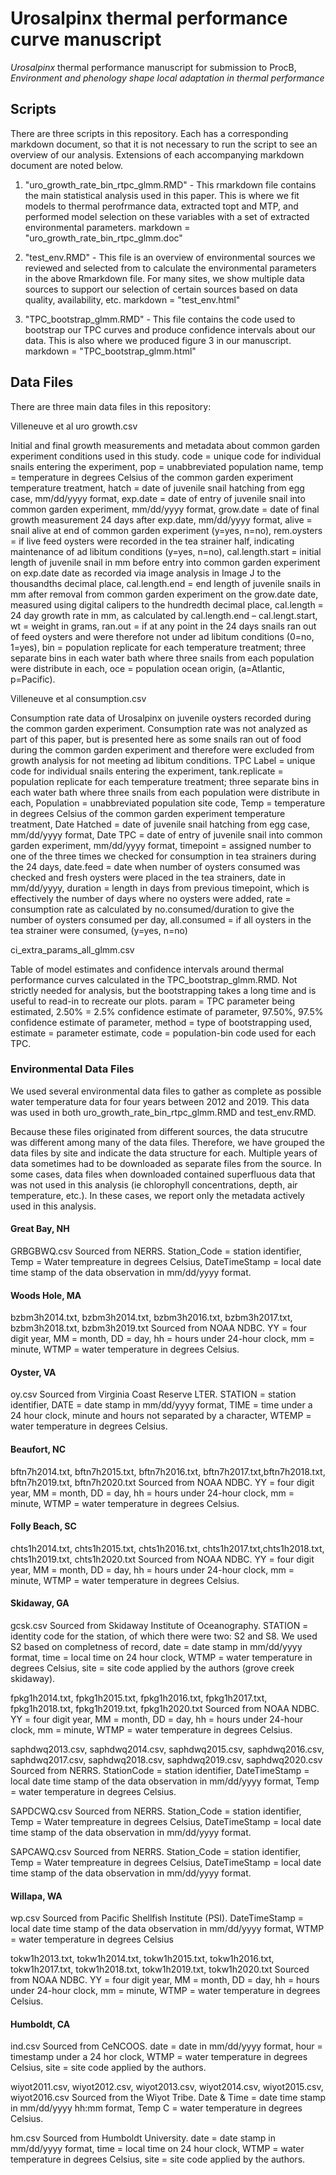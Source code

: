 # Urosalpinx thermal performance curve manuscript

*Urosalpinx* thermal performance manuscript for submission to ProcB, *Environment and phenology shape local adaptation in thermal performance*

## Scripts

There are three scripts in this repository. Each has a corresponding markdown document, so that it is not necessary to run the script to see an overview of our analysis. Extensions of each accompanying markdown document are noted below. 

1) "uro_growth_rate_bin_rtpc_glmm.RMD" - This rmarkdown file contains the main statistical analysis used in this paper. This is where we fit models to thermal perofrmance data, extracted topt and MTP, and performed model selection on these variables with a set of extracted environmental parameters. markdown = "uro_growth_rate_bin_rtpc_glmm.doc"

2) "test_env.RMD" - This file is an overview of environmental sources we reviewed and selected from to calculate the environmental parameters in the above Rmarkdown file. For many sites, we show multiple data sources to support our selection of certain sources based on data quality, availability, etc. markdown = "test_env.html"

3) "TPC_bootstrap_glmm.RMD" - This file contains the code used to bootstrap our TPC curves and produce confidence intervals about our data. This is also where we produced figure 3 in our manuscript. markdown = "TPC_bootstrap_glmm.html"

## Data Files

There are three main data files in this repository:

Villeneuve et al uro growth.csv

Initial and final growth measurements and metadata about common garden experiment conditions used in this study. code = unique code for individual snails entering the experiment, pop = unabbreviated population name,  temp = temperature in degrees Celsius of the common garden experiment temperature treatment, hatch = date of juvenile snail hatching from egg case, mm/dd/yyyy format, exp.date = date of entry of juvenile snail into common garden experiment, mm/dd/yyyy format, grow.date = date of final growth measurement 24 days after exp.date, mm/dd/yyyy format, alive = snail alive at end of common garden experiment (y=yes, n=no), rem.oysters = if live feed oysters were recorded in the tea strainer half, indicating maintenance of ad libitum conditions (y=yes, n=no), cal.length.start = initial length of juvenile snail in mm before entry into common garden experiment on exp.date date as recorded via image analysis in Image J to the thousandths decimal place, cal.length.end = end length of juvenile snails in mm after removal from common garden experiment on the grow.date date, measured using digital calipers to the hundredth decimal place, cal.length = 24 day growth rate in mm, as calculated by cal.length.end – cal.lengt.start, wt = weight in grams, ran.out = if at any point in the 24 days snails ran out of feed oysters and were therefore not under ad libitum conditions (0=no, 1=yes), bin = population replicate for each temperature treatment; three separate bins in each water bath where three snails from each population were distribute in each, oce = population ocean origin, (a=Atlantic, p=Pacific).


Villeneuve et al consumption.csv

Consumption rate data of Urosalpinx on juvenile oysters recorded during the common garden experiment. Consumption rate was not analyzed as part of this paper, but is presented here as some snails ran out of food during the common garden experiment and therefore were excluded from growth analysis for not meeting ad libitum conditions. TPC Label = unique code for individual snails entering the experiment, tank.replicate = population replicate for each temperature treatment; three separate bins in each water bath where three snails from each population were distribute in each, Population = unabbreviated population site code, Temp = temperature in degrees Celsius of the common garden experiment temperature treatment, Date Hatched = date of juvenile snail hatching from egg case, mm/dd/yyyy format, Date TPC = date of entry of juvenile snail into common garden experiment, mm/dd/yyyy format, timepoint = assigned number to one of the three times we checked for consumption in tea strainers during the 24 days, date.feed = date when number of oysters consumed was checked and fresh oysters were placed in the tea strainers, date in mm/dd/yyyy, duration = length in days from previous timepoint, which is effectively the number of days where no oysters were added, rate = consumption rate as calculated by no.consumed/duration to give the number of oysters consumed per day, all.consumed = if all oysters in the tea strainer were consumed, (y=yes, n=no)

ci_extra_params_all_glmm.csv

Table of model estimates and confidence intervals around thermal performance curves calculated in the TPC_bootstrap_glmm.RMD. Not strictly needed for analysis, but the bootstrapping takes a long time and is useful to read-in to recreate our plots. param = TPC parameter being estimated,	2.50% = 2.5% confidence estimate of parameter,	97.50%, 97.5% confidence estimate of parameter,	method = type of bootstrapping used,	estimate = parameter estimate,	code = population-bin code used for each TPC.


### Environmental Data Files

We used several environmental data files to gather as complete as possible water temperature data for four years between 2012 and 2019. This data was used in both uro_growth_rate_bin_rtpc_glmm.RMD and test_env.RMD. 

Because these files originated from different sources, the data strucutre was different among many of the data files. Therefore, we have grouped the data files by site and indicate the data structure for each. Multiple years of data sometimes had to be downloaded as separate files from the source. In some cases, data files when downloaded contained superfluous data that was not used in this analysis (ie chlorophyll concentrations, depth, air temperature, etc.). In these cases, we report only the metadata actively used in this analysis. 

#### Great Bay, NH

GRBGBWQ.csv 
Sourced from NERRS. Station_Code = station identifier,	Temp = Water tempreature in degrees Celsius, DateTimeStamp = local date time stamp of the data observation in mm/dd/yyyy format.


#### Woods Hole, MA

bzbm3h2014.txt, bzbm3h2014.txt, bzbm3h2016.txt, bzbm3h2017.txt, bzbm3h2018.txt, bzbm3h2019.txt
Sourced from NOAA NDBC. YY = four digit year, MM = month, DD = day, hh = hours under 24-hour clock, mm = minute, WTMP = water temperature in degrees Celsius.  

#### Oyster, VA

oy.csv
Sourced from Virginia Coast Reserve LTER. STATION = station identifier, DATE = date stamp in mm/dd/yyyy format, TIME = time under a 24 hour clock, minute and hours not separated by a character, WTEMP = water temperature in degrees Celsius. 

#### Beaufort, NC

bftn7h2014.txt, bftn7h2015.txt, bftn7h2016.txt, bftn7h2017.txt,bftn7h2018.txt, bftn7h2019.txt, bftn7h2020.txt
Sourced from NOAA NDBC. YY = four digit year, MM = month, DD = day, hh = hours under 24-hour clock, mm = minute, WTMP = water temperature in degrees Celsius. 

#### Folly Beach, SC

chts1h2014.txt, chts1h2015.txt, chts1h2016.txt, chts1h2017.txt,chts1h2018.txt, chts1h2019.txt, chts1h2020.txt
Sourced from NOAA NDBC. YY = four digit year, MM = month, DD = day, hh = hours under 24-hour clock, mm = minute, WTMP = water temperature in degrees Celsius. 

#### Skidaway, GA

gcsk.csv
Sourced from Skidaway Institute of Oceanography. STATION = identity code for the station, of which there were two: S2 and S8. We used S2 based on completness of record, date = date stamp in mm/dd/yyyy format, time = local time on 24 hour clock, WTMP = water temperature in degrees Celsius, site = site code applied by the authors (grove creek skidaway).

fpkg1h2014.txt, fpkg1h2015.txt, fpkg1h2016.txt, fpkg1h2017.txt, fpkg1h2018.txt, fpkg1h2019.txt, fpkg1h2020.txt
Sourced from NOAA NDBC. YY = four digit year, MM = month, DD = day, hh = hours under 24-hour clock, mm = minute, WTMP = water temperature in degrees Celsius. 

saphdwq2013.csv, saphdwq2014.csv, saphdwq2015.csv, saphdwq2016.csv, saphdwq2017.csv, saphdwq2018.csv, saphdwq2019.csv, saphdwq2020.csv
Sourced from NERRS. StationCode = station identifier, DateTimeStamp = local date time stamp of the data observation in mm/dd/yyyy format, Temp = water temperature in degrees Celsius. 

SAPDCWQ.csv
Sourced from NERRS. Station_Code = station identifier,	Temp = Water tempreature in degrees Celsius, DateTimeStamp = local date time stamp of the data observation in mm/dd/yyyy format.

SAPCAWQ.csv
Sourced from NERRS. Station_Code = station identifier,	Temp = Water tempreature in degrees Celsius, DateTimeStamp = local date time stamp of the data observation in mm/dd/yyyy format.

#### Willapa, WA

wp.csv
Sourced from Pacific Shellfish Institute (PSI). DateTimeStamp = local date time stamp of the data observation in mm/dd/yyyy format, WTMP = water temperature in degrees Celsius

tokw1h2013.txt, tokw1h2014.txt, tokw1h2015.txt, tokw1h2016.txt, tokw1h2017.txt, tokw1h2018.txt, tokw1h2019.txt, tokw1h2020.txt
Sourced from NOAA NDBC. YY = four digit year, MM = month, DD = day, hh = hours under 24-hour clock, mm = minute, WTMP = water temperature in degrees Celsius. 

#### Humboldt, CA

ind.csv
Sourced from CeNCOOS. date = date in mm/dd/yyyy format, hour = 
timestamp under a 24 hor clock, WTMP = water temperature in degrees Celsius, site = site code applied by the authors.

wiyot2011.csv, wiyot2012.csv, wiyot2013.csv, wiyot2014.csv, wiyot2015.csv, wiyot2016.csv
Sourced from the Wiyot Tribe. Date & Time = date time stamp in mm/dd/yyyy hh:mm format, Temp C = water temperature in degrees Celsius.

hm.csv
Sourced from Humboldt University. date = date stamp in mm/dd/yyyy format, time = local time on 24 hour clock, WTMP = water temperature in degrees Celsius, site = site code applied by the authors.

 